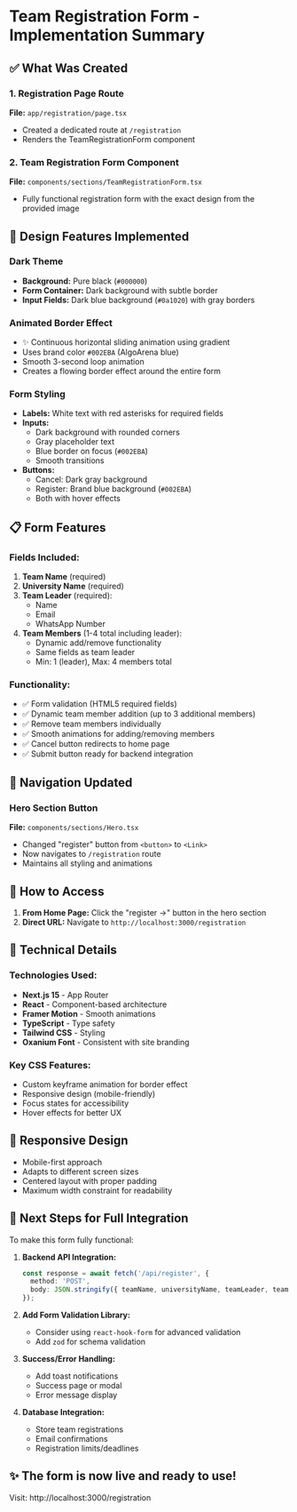 # Team Registration Form - Implementation Summary

## ✅ What Was Created

### 1. Registration Page Route
**File:** `app/registration/page.tsx`
- Created a dedicated route at `/registration`
- Renders the TeamRegistrationForm component

### 2. Team Registration Form Component
**File:** `components/sections/TeamRegistrationForm.tsx`
- Fully functional registration form with the exact design from the provided image

## 🎨 Design Features Implemented

### Dark Theme
- **Background:** Pure black (`#000000`)
- **Form Container:** Dark background with subtle border
- **Input Fields:** Dark blue background (`#0a1020`) with gray borders

### Animated Border Effect
- ✨ Continuous horizontal sliding animation using gradient
- Uses brand color `#002EBA` (AlgoArena blue)
- Smooth 3-second loop animation
- Creates a flowing border effect around the entire form

### Form Styling
- **Labels:** White text with red asterisks for required fields
- **Inputs:** 
  - Dark background with rounded corners
  - Gray placeholder text
  - Blue border on focus (`#002EBA`)
  - Smooth transitions
- **Buttons:**
  - Cancel: Dark gray background
  - Register: Brand blue background (`#002EBA`)
  - Both with hover effects

## 📋 Form Features

### Fields Included:
1. **Team Name** (required)
2. **University Name** (required)
3. **Team Leader** (required):
   - Name
   - Email
   - WhatsApp Number
4. **Team Members** (1-4 total including leader):
   - Dynamic add/remove functionality
   - Same fields as team leader
   - Min: 1 (leader), Max: 4 members total

### Functionality:
- ✅ Form validation (HTML5 required fields)
- ✅ Dynamic team member addition (up to 3 additional members)
- ✅ Remove team members individually
- ✅ Smooth animations for adding/removing members
- ✅ Cancel button redirects to home page
- ✅ Submit button ready for backend integration

## 🔗 Navigation Updated

### Hero Section Button
**File:** `components/sections/Hero.tsx`
- Changed "register" button from `<button>` to `<Link>`
- Now navigates to `/registration` route
- Maintains all styling and animations

## 🚀 How to Access

1. **From Home Page:** Click the "register →" button in the hero section
2. **Direct URL:** Navigate to `http://localhost:3000/registration`

## 🎯 Technical Details

### Technologies Used:
- **Next.js 15** - App Router
- **React** - Component-based architecture
- **Framer Motion** - Smooth animations
- **TypeScript** - Type safety
- **Tailwind CSS** - Styling
- **Oxanium Font** - Consistent with site branding

### Key CSS Features:
- Custom keyframe animation for border effect
- Responsive design (mobile-friendly)
- Focus states for accessibility
- Hover effects for better UX

## 📱 Responsive Design
- Mobile-first approach
- Adapts to different screen sizes
- Centered layout with proper padding
- Maximum width constraint for readability

## 🔄 Next Steps for Full Integration

To make this form fully functional:

1. **Backend API Integration:**
   ```typescript
   const response = await fetch('/api/register', {
     method: 'POST',
     body: JSON.stringify({ teamName, universityName, teamLeader, teamMembers })
   });
   ```

2. **Add Form Validation Library:**
   - Consider using `react-hook-form` for advanced validation
   - Add `zod` for schema validation

3. **Success/Error Handling:**
   - Add toast notifications
   - Success page or modal
   - Error message display

4. **Database Integration:**
   - Store team registrations
   - Email confirmations
   - Registration limits/deadlines

## ✨ The form is now live and ready to use!
Visit: http://localhost:3000/registration
